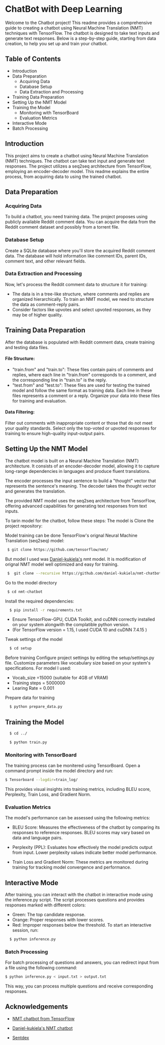 
# ChatBot with Deep Learning
Welcome to the Chatbot project! This readme provides a comprehensive guide to creating a chatbot using Neural Machine Translation (NMT) techniques with TensorFlow. The chatbot is designed to take text inputs and generate text responses. Below is a step-by-step guide, starting from data creation, to help you set up and train your chatbot.

## Table of Contents
- Introduction  
- Data Preparation 
   - Acquiring Data
   - Database Setup 
   - Data Extraction and Processing 
- Training Data Preparation 
- Setting Up the NMT Model 
- Training the Model
   - Monitoring with TensorBoard 
   - Evaluation Metrics
- Interactive Mode 
- Batch Processing 

## Introduction
This project aims to create a chatbot using Neural Machine Translation (NMT) techniques. The chatbot can take text input and generate text responses. The project utilizes a seq2seq architecture from TensorFlow, employing an encoder-decoder model. This readme explains the entire process, from acquiring data to using the trained chatbot.

## Data Preparation
 
### Acquiring Data
To build a chatbot, you need training data. The project proposes using publicly available Reddit comment data. You can acquire the data from the Reddit comment dataset and possibly from a torrent file.

### Database Setup
Create a SQLite database where you'll store the acquired Reddit comment data. The database will hold information like comment IDs, parent IDs, comment text, and other relevant fields.

### Data Extraction and Processing
Now, let's process the Reddit comment data to structure it for training:

- The data is in a tree-like structure, where comments and replies are organized hierarchically. To train an NMT model, we need to structure the data as comment-reply pairs.
- Consider factors like upvotes and select upvoted responses, as they may be of higher quality.

## Training Data Preparation
After the database is populated with Reddit comment data, create training and testing data files.

#### File Structure:
- "train.from" and "train.to": These files contain pairs of comments and replies, where each line in "train.from" corresponds to a comment, and the corresponding line in "train.to" is the reply.
- "test.from" and "test.to": These files are used for testing the trained model and follow the same format as training data.
Each line in these files represents a comment or a reply. Organize your data into these files for training and evaluation.

#### Data Filtering:
Filter out comments with inappropriate content or those that do not meet your quality standards.
Select only the top-voted or upvoted responses for training to ensure high-quality input-output pairs.

## Setting Up the NMT Model

The chatbot model is built on a Neural Machine Translation (NMT) architecture. It consists of an encoder-decoder model, allowing it to capture long-range dependencies in languages and produce fluent translations.

The encoder processes the input sentence to build a "thought" vector that represents the sentence's meaning. The decoder takes the thought vector and generates the translation.

The provided NMT model uses the seq2seq architecture from TensorFlow, offering advanced capabilities for generating text responses from text inputs.

To tarin model for the chatbot, follow these steps:
The model is 
Clone the project repository:

Model training can be done TensorFlow's orignal Neural Machine Translation (seq2seq) model:
```bash
 $ git clone https://github.com/tensorflow/nmt/
```
But model I used was [Daniel-kukiela's](https://github.com/daniel-kukiela) nmt model.
It is modification of orignal NMT model well optimized and easy for training.


```bash
 $  git clone --recursive https://github.com/daniel-kukiela/nmt-chatbot
```

Go to the model directory

```bash
 $ cd nmt-chatbot
```

Install the required dependencies:

```bash
  $ pip install -r requirements.txt

```
- Ensure TensorFlow-GPU, CUDA Toolkit, and cuDNN correctly installed on your system alongwith the complatible python version. <br />
- (For TensorFlow version = 1.15, I used CUDA 10 and cuDNN 7.4.15 )

Tweak settings of the model

```bash
  $ cd setup

```
Before training Configure project settings by editing the setup/settings.py file. Customize parameters like vocabulary size based on your system's specifications.
For model I used:<br />
- Vocab_size =15000 (suitable for 4GB of VRAM) 
- Training steps = 5000000
- Learing Rate = 0.001

Prepare data for training

```bash
  $ python prepare_data.py

```

## Training the Model

```bash
  $ cd ../

```
```bash
  $ python train.py

```


### Monitoring with TensorBoard
The training process can be monitered using TensorBoard. Open a command prompt inside the model directory and run:

```bash
$ Tensorboard --logdir=train_log/

```
This provides visual insights into training metrics, including BLEU score, Perplexity, Train Loss, and Gradient Norm.

### Evaluation Metrics
The model's performance can be assessed using the following metrics:

- BLEU Score: Measures the effectiveness of the chatbot by comparing its responses to reference responses. BLEU scores may vary based on data and language pairs.

- Perplexity (PPL): Evaluates how effectively the model predicts output from input. Lower perplexity values indicate better model performance.

- Train Loss and Gradient Norm: These metrics are monitored during training for tracking model convergence and performance.
## Interactive Mode

After training, you can interact with the chatbot in interactive mode using the inference.py script. The script processes questions and provides responses marked with different colors:

- Green: The top candidate response.
- Orange: Proper responses with lower scores.
- Red: Improper responses below the threshold.
To start an interactive session, run:

```bash
  $ python inference.py


```
### Batch Processing
For batch processing of questions and answers, you can redirect input from a file using the following command:
 ```bash
$ python inference.py < input.txt > output.txt


```

This way, you can process multiple questions and receive corresponding responses.
## Acknowledgements

 - [NMT chatbot from TensorFlow](https://github.com/tensorflow/nmt)

 - [Daniel-kukiela's NMT chatbot](https://github.com/daniel-kukiela/nmt-chatbot)

 - [Sentdex ](https://www.youtube.com/channel/UCfzlCWGWYyIQ0aLC5w48gBQ)

